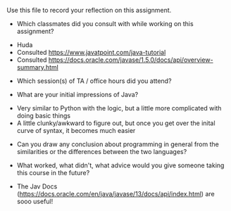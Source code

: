 Use this file to record your reflection on this assignment.

- Which classmates did you consult with while working on this assignment?
* Huda
* Consulted https://www.javatpoint.com/java-tutorial
* Consulted https://docs.oracle.com/javase/1.5.0/docs/api/overview-summary.html
- Which session(s) of TA / office hours did you attend?

- What are your initial impressions of Java? 
* Very similar to Python with the logic, but a little more complicated with doing basic things
* A little clunky/awkward to figure out, but once you get over the inital curve of syntax, it becomes
much easier

- Can you draw any conclusion about programming in general from the similarities or the differences between the two languages? 

- What worked, what didn't, what advice would you give someone taking this course in the future?
* The Jav Docs (https://docs.oracle.com/en/java/javase/13/docs/api/index.html) are sooo useful!
